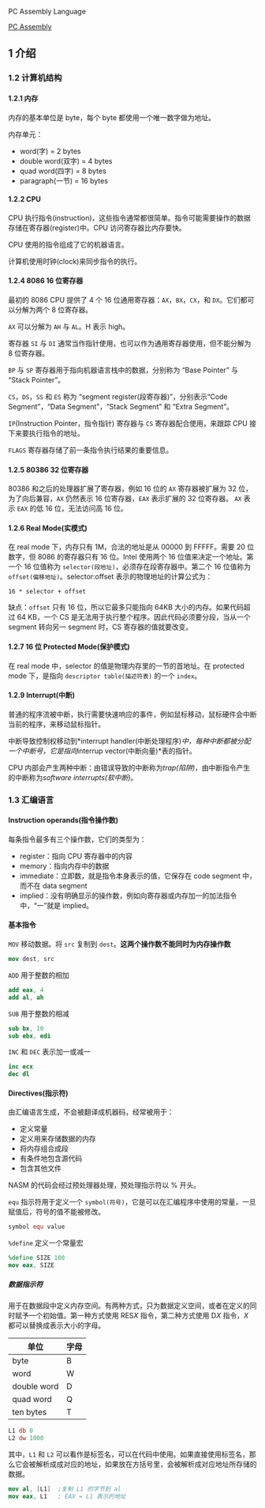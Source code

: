 PC Assembly Language

[PC Assembly](http://www.drpaulcarter.com/pcasm/)

## 1 介绍
### 1.2 计算机结构
#### 1.2.1 内存

内存的基本单位是 byte，每个 byte 都使用一个唯一数字做为地址。

内存单元：

* word(字)          = 2 bytes
* double word(双字) = 4 bytes
* quad word(四字)   = 8 bytes
* paragraph(一节)   = 16 bytes

#### 1.2.2 CPU

CPU 执行指令(instruction)，这些指令通常都很简单。指令可能需要操作的数据存储在寄存器(register)中。CPU 访问寄存器比内存要快。

CPU 使用的指令组成了它的机器语言。

计算机使用时钟(clock)来同步指令的执行。

#### 1.2.4 8086 16 位寄存器

最初的 8086 CPU 提供了 4 个 16 位通用寄存器：`AX`，`BX`，`CX`，和 `DX`。它们都可以分解为两个 8 位寄存器。

`AX` 可以分解为 `AH` 与 `AL`。H 表示 high。

寄存器 `SI` 与 `DI` 通常当作指针使用，也可以作为通用寄存器使用，但不能分解为 8 位寄存器。

`BP` 与 `SP` 寄存器用于指向机器语言栈中的数据，分别称为 “Base Pointer” 与 “Stack Pointer”。

`CS`，`DS`，`SS` 和 `ES` 称为 “segment register(段寄存器)”，分别表示“Code Segment”，“Data Segment”，“Stack Segment” 和 “Extra Segment”。

`IP`(Instruction Pointer，指令指针) 寄存器与 `CS` 寄存器配合使用，来跟踪 CPU 接下来要执行指令的地址。

`FLAGS` 寄存器存储了前一条指令执行结果的重要信息。

#### 1.2.5 80386 32 位寄存器

80386 和之后的处理器扩展了寄存器，例如 16 位的 `AX` 寄存器被扩展为 32 位，为了向后兼容，`AX` 仍然表示 16 位寄存器，`EAX` 表示扩展的 32 位寄存器。 `AX` 表示 `EAX` 的低 16 位，无法访问高 16 位。

#### 1.2.6 Real Mode(实模式)

在 real mode 下，内存只有 1M，合法的地址是从 00000 到 FFFFF。需要 20 位数字，但 8086 的寄存器只有 16 位。Intel 使用两个 16 位值来决定一个地址。第一个 16 位值称为 `selector(段地址)`，必须存在段寄存器中。第二个 16 位值称为 `offset(偏移地址)`。selector:offset 表示的物理地址的计算公式为：

```
16 * selector + offset
```

缺点：`offset` 只有 16 位，所以它最多只能指向 64KB 大小的内存。如果代码超过 64 KB，一个 CS 是无法用于执行整个程序。因此代码必须要分段，当从一个 segment 转向另一 segment 时，CS 寄存器的值就要改变。

#### 1.2.7 16 位 Protected Mode(保护模式)

在 real mode 中，selector 的值是物理内存里的一节的首地址。在 protected mode 下，是指向 `descriptor table(描述符表)` 的一个 `index`。


#### 1.2.9 Interrupt(中断)

普通的程序流被中断，执行需要快速响应的事件，例如鼠标移动，鼠标硬件会中断当前的程序，来移动鼠标指针。

中断导致控制权移动到*interrupt handler(中断处理程序)*中，每种中断都被分配一个中断号，它是指向*interrup vector(中断向量)*表的指针。

CPU 内部会产生两种中断：由错误导致的中断称为*trap(陷阱)*，由中断指令产生的中断称为*software interrupts(软中断)*。


### 1.3 汇编语言

#### Instruction operands(指令操作数)

每条指令最多有三个操作数，它们的类型为：

* register：指向 CPU 寄存器中的内容
* memory：指向内存中的数据
* immediate：立即数，就是指令本身表示的值，它保存在 code segment 中，而不在 data segment
* implied：没有明确显示的操作数，例如向寄存器或内存加一的加法指令中，“一”就是 implied。

#### 基本指令

`MOV` 移动数据。将 `src` 复制到 `dest`。**这两个操作数不能同时为内存操作数**

```nasm
mov dest, src
```

`ADD` 用于整数的相加

```nasm
add eax, 4
add al, ah
```

`SUB` 用于整数的相减

```nasm
sub bx, 10
sub ebx, edi
```

`INC` 和 `DEC` 表示加一或减一

```nasm
inc ecx
dec dl
```

#### Directives(指示符)

由汇编语言生成，不会被翻译成机器码，经常被用于：

* 定义常量
* 定义用来存储数据的内存
* 将内存组合成段
* 有条件地包含源代码
* 包含其他文件

NASM 的代码会经过预处理器处理，预处理指示符以 % 开头。

`equ` 指示符用于定义一个 `symbol(符号)`，它是可以在汇编程序中使用的常量，一旦赋值后，符号的值不能被修改。

```nasm
symbol equ value
```

`%define` 定义一个常量宏

```nasm
%define SIZE 100
mov eax, SIZE
```

##### 数据指示符

用于在数据段中定义内存空间。有两种方式，只为数据定义空间，或者在定义的同时赋予一个初始值。第一种方式使用 RES*X* 指令，第二种方式使用 D*X* 指令，*X* 都可以替换成表示大小的字母。

单位  	   |字母
-----------|----
byte       | B
word	   | W
double word| D
quad word  | Q
ten bytes  | T

```nasm
L1 db 0
L2 dw 1000
```

其中，`L1` 和 `L2` 可以看作是标签名，可以在代码中使用。如果直接使用标签名，那么它会被解析成成对应的地址，如果放在方括号里，会被解析成对应地址所存储的数据。

```nasm
mov al, [L1]  ;复制 L1 的字节到 al
mov eax, L1   ; EAX = L1 表示的地址
```